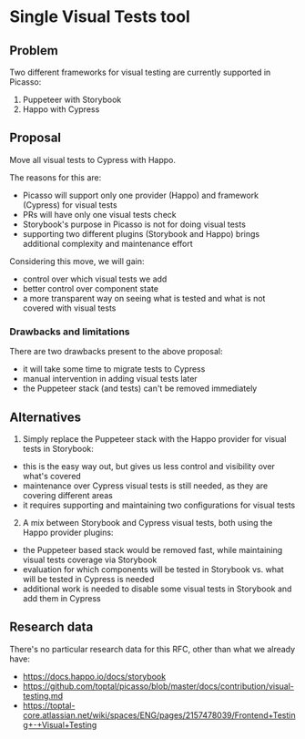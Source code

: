 # Single Visual Tests tool

## Problem

Two different frameworks for visual testing are currently supported in Picasso:
1. Puppeteer with Storybook
2. Happo with Cypress

## Proposal

Move all visual tests to Cypress with Happo.

The reasons for this are:
- Picasso will support only one provider (Happo) and framework (Cypress) for visual tests
- PRs will have only one visual tests check
- Storybook's purpose in Picasso is not for doing visual tests
- supporting two different plugins (Storybook and Happo) brings additional complexity and maintenance effort

Considering this move, we will gain:
- control over which visual tests we add
- better control over component state
- a more transparent way on seeing what is tested and what is not covered with visual tests

### Drawbacks and limitations

There are two drawbacks present to the above proposal:
- it will take some time to migrate tests to Cypress
- manual intervention in adding visual tests later
- the Puppeteer stack (and tests) can't be removed immediately

## Alternatives

1. Simply replace the Puppeteer stack with the Happo provider for visual tests in Storybook:
- this is the easy way out, but gives us less control and visibility over what's covered
- maintenance over Cypress visual tests is still needed, as they are covering different areas
- it requires supporting and maintaining two configurations for visual tests

2. A mix between Storybook and Cypress visual tests, both using the Happo provider plugins:
- the Puppeteer based stack would be removed fast, while maintaining visual tests coverage via Storybook
- evaluation for which components will be tested in Storybook vs. what will be tested in Cypress is needed
- additional work is needed to disable some visual tests in Storybook and add them in Cypress

## Research data

There's no particular research data for this RFC, other than what we already have:
- https://docs.happo.io/docs/storybook
- https://github.com/toptal/picasso/blob/master/docs/contribution/visual-testing.md
- https://toptal-core.atlassian.net/wiki/spaces/ENG/pages/2157478039/Frontend+Testing+-+Visual+Testing
